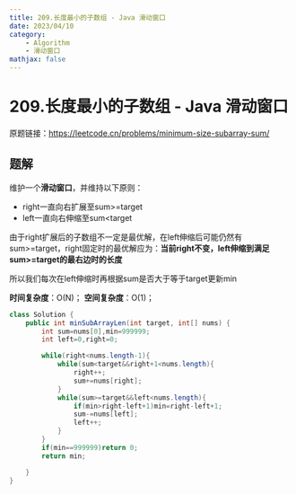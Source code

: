 ```yaml
---
title: 209.长度最小的子数组 - Java 滑动窗口
date: 2023/04/10
category: 
    - Algorithm
    - 滑动窗口
mathjax: false
---
```

# 209.长度最小的子数组 - Java 滑动窗口
原题链接：https://leetcode.cn/problems/minimum-size-subarray-sum/

## 题解
维护一个**滑动窗口**，并维持以下原则：
- right一直向右扩展至sum>=target
- left一直向右伸缩至sum<target

由于right扩展后的子数组不一定是最优解，在left伸缩后可能仍然有sum>=target，right固定时的最优解应为：**当前right不变，left伸缩到满足sum>=target的最右边时的长度**

所以我们每次在left伸缩时再根据sum是否大于等于target更新min

**时间复杂度**：O(N)；
**空间复杂度**：O(1)；

```java
class Solution {
    public int minSubArrayLen(int target, int[] nums) {
        int sum=nums[0],min=999999;
        int left=0,right=0;

        while(right<nums.length-1){
            while(sum<target&&right+1<nums.length){
                right++;
                sum+=nums[right];
            }
            while(sum>=target&&left<nums.length){
                if(min>right-left+1)min=right-left+1;
                sum-=nums[left];
                left++;
            }
        }
        if(min==999999)return 0;
        return min;

    }
}
```

